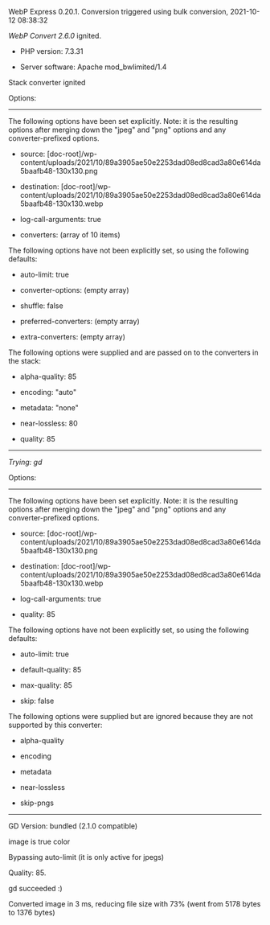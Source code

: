 WebP Express 0.20.1. Conversion triggered using bulk conversion, 2021-10-12 08:38:32

*WebP Convert 2.6.0*  ignited.
- PHP version: 7.3.31
- Server software: Apache mod_bwlimited/1.4

Stack converter ignited

Options:
------------
The following options have been set explicitly. Note: it is the resulting options after merging down the "jpeg" and "png" options and any converter-prefixed options.
- source: [doc-root]/wp-content/uploads/2021/10/89a3905ae50e2253dad08ed8cad3a80e614da5baafb48-130x130.png
- destination: [doc-root]/wp-content/uploads/2021/10/89a3905ae50e2253dad08ed8cad3a80e614da5baafb48-130x130.webp
- log-call-arguments: true
- converters: (array of 10 items)

The following options have not been explicitly set, so using the following defaults:
- auto-limit: true
- converter-options: (empty array)
- shuffle: false
- preferred-converters: (empty array)
- extra-converters: (empty array)

The following options were supplied and are passed on to the converters in the stack:
- alpha-quality: 85
- encoding: "auto"
- metadata: "none"
- near-lossless: 80
- quality: 85
------------


*Trying: gd* 

Options:
------------
The following options have been set explicitly. Note: it is the resulting options after merging down the "jpeg" and "png" options and any converter-prefixed options.
- source: [doc-root]/wp-content/uploads/2021/10/89a3905ae50e2253dad08ed8cad3a80e614da5baafb48-130x130.png
- destination: [doc-root]/wp-content/uploads/2021/10/89a3905ae50e2253dad08ed8cad3a80e614da5baafb48-130x130.webp
- log-call-arguments: true
- quality: 85

The following options have not been explicitly set, so using the following defaults:
- auto-limit: true
- default-quality: 85
- max-quality: 85
- skip: false

The following options were supplied but are ignored because they are not supported by this converter:
- alpha-quality
- encoding
- metadata
- near-lossless
- skip-pngs
------------

GD Version: bundled (2.1.0 compatible)
image is true color
Bypassing auto-limit (it is only active for jpegs)
Quality: 85. 
gd succeeded :)

Converted image in 3 ms, reducing file size with 73% (went from 5178 bytes to 1376 bytes)
